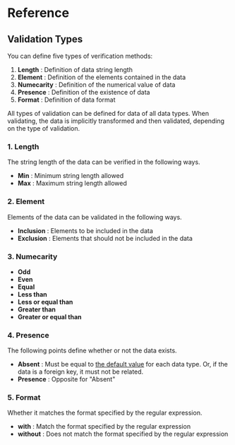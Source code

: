# Reference

## Validation Types

You can define five types of verification methods:

1. **Length** : Definition of data string length
2. **Element** : Definition of the elements contained in the data
3. **Numecarity** : Definition of the numerical value of data
4. **Presence** : Definition of the existence of data
5. **Format** : Definition of data format

All types of validation can be defined for data of all data types. When validating, the data is implicitly transformed and then validated, depending on the type of validation.

### 1. Length

The string length of the data can be verified in the following ways.

- **Min** : Minimum string length allowed
- **Max** : Maximum string length allowed

### 2. Element

Elements of the data can be validated in the following ways.

- **Inclusion** : Elements to be included in the data
- **Exclusion** : Elements that should not be included in the data

### 3. Numecarity

- **Odd**
- **Even**
- **Equal**
- **Less than**
- **Less or equal than**
- **Greater than**
- **Greater or equal than**

### 4. Presence

The following points define whether or not the data exists.

- **Absent** : Must be equal to [the default value](https://success.outsystems.com/Documentation/11/Reference/OutSystems_Language/Data/Database_Reference/Default_Values_on_Database) for each data type. Or, if the data is a foreign key, it must not be related.
- **Presence** : Opposite for "Absent"

### 5. Format

Whether it matches the format specified by the regular expression.

- **with** : Match the format specified by the regular expression
- **without** : Does not match the format specified by the regular expression
